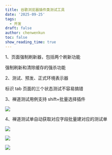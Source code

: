 ```yaml
---
title: 谷歌浏览器插件类测试工具
date: '2025-09-25'
tags:
  - 开发
draft: false
author: chenwenkun
toc: false
show_reading_time: true
---
```

1、页面强制刷新器，包括两个刷新功能

强制刷新和清除缓存的强杀功能

2、测试、预发、正式环境表示器

标识 tab 页面的三个状态测试不容易搞错

3、禅道测试用例支持 shift+批量选择插件

![](https://prod-files-secure.s3.us-west-2.amazonaws.com/c205fb54-92b2-4987-8be3-972b67d27acc/7ca8990d-2ef0-4ad6-8256-c807dbb8b3d5/image.png?X-Amz-Algorithm=AWS4-HMAC-SHA256&X-Amz-Content-Sha256=UNSIGNED-PAYLOAD&X-Amz-Credential=ASIAZI2LB466UU2YY6KJ%2F20251027%2Fus-west-2%2Fs3%2Faws4_request&X-Amz-Date=20251027T061859Z&X-Amz-Expires=3600&X-Amz-Security-Token=IQoJb3JpZ2luX2VjEOb%2F%2F%2F%2F%2F%2F%2F%2F%2F%2FwEaCXVzLXdlc3QtMiJHMEUCIQDAOlRe8wQQ2V%2BsPulqyrO84mPmHfQA6LFdoSWCDJTN6wIgEKHBssJFAGFc99Je%2Bm11Z6TuLLKWfJ2sdr9zYV1YVfEqiAQIn%2F%2F%2F%2F%2F%2F%2F%2F%2F%2F%2FARAAGgw2Mzc0MjMxODM4MDUiDImbtMeUDPXnCto78ircA20DdDePLb1%2BGOwCk4jfq52y4CedwFcOnXKUJlaFiLdgxWsk8iW4%2B9eX07wqGfXMcP9X58auQaDt4ydfzy1J78EDg2VP5jlLnR%2FyHJ69XqzReYpkL%2BnCGwCigcZHjqxUsE9fkooE3nctpw4oRB2NbAaWg%2F0cX%2FtBHcUz380r5zJT2Ueav2A8ZgPy0M46ioM9GijMh9n4Q8XRikqhKih0eXwIY3LjZqQwlg0c8zWbGAeRh88sZBanUTtj8GUgbDQuEN5YfN8dMr5gdEPNHnfVGk%2FplYopPPkPthMJhejoWfZ%2Byti9CMi0BQemBI7HKCb1Y0KGWgOqPhUIxHHlL%2BCzti0kJAhTdtcC9xztD%2FrhDhs4Ndyxfr%2FucnIm629kiJFi1cfIkGSHG%2FMyrfQt5LmCFWjpGo%2BYczAxQmfKkJldvPKwrO5rTJtmBXVfXp%2FXlhoBRBEzHyLUU9JvoELjMGHaBUUyTskcRl5p%2B5lr3eWmUE1dLHjagoc73Bmg44XUYk%2F1hoOUTcuUBeGa0vxNp%2BP1oFVAAgXPZ36LTD7P0saDQhyLad3ERiKxaHttmqYhSyQhF%2Bg2qt4Yqwux%2FzOL5S5gftofBrTyBncGoTFmKM5iLMXirlIOfp8shoxia%2FKRMP%2BG%2FMcGOqUBkw4OvOTl8PfOJIy63PL6mc91wneBAzPNVIBg%2FPGuO6z5I7%2BL8RtCiXIHXWMd5uVyjRrf3dtbjUVQnW8EWa4lhAQpnD1grar%2BwpbTmXBaIQk5TIphUX8X67NqS%2BC%2BHcNsEmY%2F9VTLOaqiZhRGZ9hqtIQRFB8OA3CP4fVNpXk9WsH2nckHbYIRghGXcpUWYTfbPMedJoNj%2BUwWZ3%2F%2Fhmxp6FSy%2Fmqw&X-Amz-Signature=fd0d440b571333408af3640f78321770a5761d967b0a8f27f4ec943de2d0f909&X-Amz-SignedHeaders=host&x-amz-checksum-mode=ENABLED&x-id=GetObject)

4、禅道测试单自动获取对应字段批量建对应的测试单

![](https://prod-files-secure.s3.us-west-2.amazonaws.com/c205fb54-92b2-4987-8be3-972b67d27acc/1ea39b01-dd1c-4a56-bb09-4fe87447f5c7/image.png?X-Amz-Algorithm=AWS4-HMAC-SHA256&X-Amz-Content-Sha256=UNSIGNED-PAYLOAD&X-Amz-Credential=ASIAZI2LB466UU2YY6KJ%2F20251027%2Fus-west-2%2Fs3%2Faws4_request&X-Amz-Date=20251027T061859Z&X-Amz-Expires=3600&X-Amz-Security-Token=IQoJb3JpZ2luX2VjEOb%2F%2F%2F%2F%2F%2F%2F%2F%2F%2FwEaCXVzLXdlc3QtMiJHMEUCIQDAOlRe8wQQ2V%2BsPulqyrO84mPmHfQA6LFdoSWCDJTN6wIgEKHBssJFAGFc99Je%2Bm11Z6TuLLKWfJ2sdr9zYV1YVfEqiAQIn%2F%2F%2F%2F%2F%2F%2F%2F%2F%2F%2FARAAGgw2Mzc0MjMxODM4MDUiDImbtMeUDPXnCto78ircA20DdDePLb1%2BGOwCk4jfq52y4CedwFcOnXKUJlaFiLdgxWsk8iW4%2B9eX07wqGfXMcP9X58auQaDt4ydfzy1J78EDg2VP5jlLnR%2FyHJ69XqzReYpkL%2BnCGwCigcZHjqxUsE9fkooE3nctpw4oRB2NbAaWg%2F0cX%2FtBHcUz380r5zJT2Ueav2A8ZgPy0M46ioM9GijMh9n4Q8XRikqhKih0eXwIY3LjZqQwlg0c8zWbGAeRh88sZBanUTtj8GUgbDQuEN5YfN8dMr5gdEPNHnfVGk%2FplYopPPkPthMJhejoWfZ%2Byti9CMi0BQemBI7HKCb1Y0KGWgOqPhUIxHHlL%2BCzti0kJAhTdtcC9xztD%2FrhDhs4Ndyxfr%2FucnIm629kiJFi1cfIkGSHG%2FMyrfQt5LmCFWjpGo%2BYczAxQmfKkJldvPKwrO5rTJtmBXVfXp%2FXlhoBRBEzHyLUU9JvoELjMGHaBUUyTskcRl5p%2B5lr3eWmUE1dLHjagoc73Bmg44XUYk%2F1hoOUTcuUBeGa0vxNp%2BP1oFVAAgXPZ36LTD7P0saDQhyLad3ERiKxaHttmqYhSyQhF%2Bg2qt4Yqwux%2FzOL5S5gftofBrTyBncGoTFmKM5iLMXirlIOfp8shoxia%2FKRMP%2BG%2FMcGOqUBkw4OvOTl8PfOJIy63PL6mc91wneBAzPNVIBg%2FPGuO6z5I7%2BL8RtCiXIHXWMd5uVyjRrf3dtbjUVQnW8EWa4lhAQpnD1grar%2BwpbTmXBaIQk5TIphUX8X67NqS%2BC%2BHcNsEmY%2F9VTLOaqiZhRGZ9hqtIQRFB8OA3CP4fVNpXk9WsH2nckHbYIRghGXcpUWYTfbPMedJoNj%2BUwWZ3%2F%2Fhmxp6FSy%2Fmqw&X-Amz-Signature=bb333db5719898c4d12d6e99174ffe171dbdb3140677afb86c703c1a53109dc1&X-Amz-SignedHeaders=host&x-amz-checksum-mode=ENABLED&x-id=GetObject)

![](https://prod-files-secure.s3.us-west-2.amazonaws.com/c205fb54-92b2-4987-8be3-972b67d27acc/fa727f1d-546c-42aa-9508-d8d3d1275bcd/image.png?X-Amz-Algorithm=AWS4-HMAC-SHA256&X-Amz-Content-Sha256=UNSIGNED-PAYLOAD&X-Amz-Credential=ASIAZI2LB466UU2YY6KJ%2F20251027%2Fus-west-2%2Fs3%2Faws4_request&X-Amz-Date=20251027T061859Z&X-Amz-Expires=3600&X-Amz-Security-Token=IQoJb3JpZ2luX2VjEOb%2F%2F%2F%2F%2F%2F%2F%2F%2F%2FwEaCXVzLXdlc3QtMiJHMEUCIQDAOlRe8wQQ2V%2BsPulqyrO84mPmHfQA6LFdoSWCDJTN6wIgEKHBssJFAGFc99Je%2Bm11Z6TuLLKWfJ2sdr9zYV1YVfEqiAQIn%2F%2F%2F%2F%2F%2F%2F%2F%2F%2F%2FARAAGgw2Mzc0MjMxODM4MDUiDImbtMeUDPXnCto78ircA20DdDePLb1%2BGOwCk4jfq52y4CedwFcOnXKUJlaFiLdgxWsk8iW4%2B9eX07wqGfXMcP9X58auQaDt4ydfzy1J78EDg2VP5jlLnR%2FyHJ69XqzReYpkL%2BnCGwCigcZHjqxUsE9fkooE3nctpw4oRB2NbAaWg%2F0cX%2FtBHcUz380r5zJT2Ueav2A8ZgPy0M46ioM9GijMh9n4Q8XRikqhKih0eXwIY3LjZqQwlg0c8zWbGAeRh88sZBanUTtj8GUgbDQuEN5YfN8dMr5gdEPNHnfVGk%2FplYopPPkPthMJhejoWfZ%2Byti9CMi0BQemBI7HKCb1Y0KGWgOqPhUIxHHlL%2BCzti0kJAhTdtcC9xztD%2FrhDhs4Ndyxfr%2FucnIm629kiJFi1cfIkGSHG%2FMyrfQt5LmCFWjpGo%2BYczAxQmfKkJldvPKwrO5rTJtmBXVfXp%2FXlhoBRBEzHyLUU9JvoELjMGHaBUUyTskcRl5p%2B5lr3eWmUE1dLHjagoc73Bmg44XUYk%2F1hoOUTcuUBeGa0vxNp%2BP1oFVAAgXPZ36LTD7P0saDQhyLad3ERiKxaHttmqYhSyQhF%2Bg2qt4Yqwux%2FzOL5S5gftofBrTyBncGoTFmKM5iLMXirlIOfp8shoxia%2FKRMP%2BG%2FMcGOqUBkw4OvOTl8PfOJIy63PL6mc91wneBAzPNVIBg%2FPGuO6z5I7%2BL8RtCiXIHXWMd5uVyjRrf3dtbjUVQnW8EWa4lhAQpnD1grar%2BwpbTmXBaIQk5TIphUX8X67NqS%2BC%2BHcNsEmY%2F9VTLOaqiZhRGZ9hqtIQRFB8OA3CP4fVNpXk9WsH2nckHbYIRghGXcpUWYTfbPMedJoNj%2BUwWZ3%2F%2Fhmxp6FSy%2Fmqw&X-Amz-Signature=6a92ddfa3b6a10224b2b7eca2911c6b0a49d5f346a7af4f8634568276666921a&X-Amz-SignedHeaders=host&x-amz-checksum-mode=ENABLED&x-id=GetObject)

![](https://prod-files-secure.s3.us-west-2.amazonaws.com/c205fb54-92b2-4987-8be3-972b67d27acc/2a374ca8-3be3-4978-8ee1-2331f1db0267/image.png?X-Amz-Algorithm=AWS4-HMAC-SHA256&X-Amz-Content-Sha256=UNSIGNED-PAYLOAD&X-Amz-Credential=ASIAZI2LB466UU2YY6KJ%2F20251027%2Fus-west-2%2Fs3%2Faws4_request&X-Amz-Date=20251027T061859Z&X-Amz-Expires=3600&X-Amz-Security-Token=IQoJb3JpZ2luX2VjEOb%2F%2F%2F%2F%2F%2F%2F%2F%2F%2FwEaCXVzLXdlc3QtMiJHMEUCIQDAOlRe8wQQ2V%2BsPulqyrO84mPmHfQA6LFdoSWCDJTN6wIgEKHBssJFAGFc99Je%2Bm11Z6TuLLKWfJ2sdr9zYV1YVfEqiAQIn%2F%2F%2F%2F%2F%2F%2F%2F%2F%2F%2FARAAGgw2Mzc0MjMxODM4MDUiDImbtMeUDPXnCto78ircA20DdDePLb1%2BGOwCk4jfq52y4CedwFcOnXKUJlaFiLdgxWsk8iW4%2B9eX07wqGfXMcP9X58auQaDt4ydfzy1J78EDg2VP5jlLnR%2FyHJ69XqzReYpkL%2BnCGwCigcZHjqxUsE9fkooE3nctpw4oRB2NbAaWg%2F0cX%2FtBHcUz380r5zJT2Ueav2A8ZgPy0M46ioM9GijMh9n4Q8XRikqhKih0eXwIY3LjZqQwlg0c8zWbGAeRh88sZBanUTtj8GUgbDQuEN5YfN8dMr5gdEPNHnfVGk%2FplYopPPkPthMJhejoWfZ%2Byti9CMi0BQemBI7HKCb1Y0KGWgOqPhUIxHHlL%2BCzti0kJAhTdtcC9xztD%2FrhDhs4Ndyxfr%2FucnIm629kiJFi1cfIkGSHG%2FMyrfQt5LmCFWjpGo%2BYczAxQmfKkJldvPKwrO5rTJtmBXVfXp%2FXlhoBRBEzHyLUU9JvoELjMGHaBUUyTskcRl5p%2B5lr3eWmUE1dLHjagoc73Bmg44XUYk%2F1hoOUTcuUBeGa0vxNp%2BP1oFVAAgXPZ36LTD7P0saDQhyLad3ERiKxaHttmqYhSyQhF%2Bg2qt4Yqwux%2FzOL5S5gftofBrTyBncGoTFmKM5iLMXirlIOfp8shoxia%2FKRMP%2BG%2FMcGOqUBkw4OvOTl8PfOJIy63PL6mc91wneBAzPNVIBg%2FPGuO6z5I7%2BL8RtCiXIHXWMd5uVyjRrf3dtbjUVQnW8EWa4lhAQpnD1grar%2BwpbTmXBaIQk5TIphUX8X67NqS%2BC%2BHcNsEmY%2F9VTLOaqiZhRGZ9hqtIQRFB8OA3CP4fVNpXk9WsH2nckHbYIRghGXcpUWYTfbPMedJoNj%2BUwWZ3%2F%2Fhmxp6FSy%2Fmqw&X-Amz-Signature=f13cd1ea78ba6eaa1db2d8225ab1c85223f57fe10c1d98c8f4390115ef640c1c&X-Amz-SignedHeaders=host&x-amz-checksum-mode=ENABLED&x-id=GetObject)
